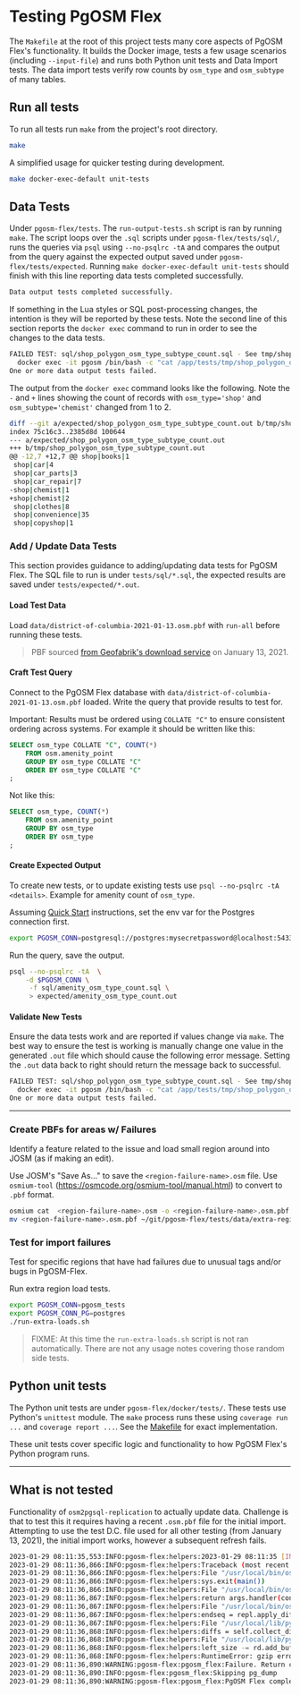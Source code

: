 # Testing PgOSM Flex

The `Makefile` at the root of this project tests many core aspects of
PgOSM Flex's functionality.  It builds the Docker image, tests a few usage
scenarios (including `--input-file`) and runs both Python unit tests
and Data Import tests.  The data import tests verify row counts by
`osm_type` and `osm_subtype` of many tables.


## Run all tests

To run all tests run `make` from the project's root directory.

```bash
make
```

A simplified usage for quicker testing during development.

```bash
make docker-exec-default unit-tests
```

## Data Tests

Under `pgosm-flex/tests`.  The `run-output-tests.sh` script is ran by
running `make`.  The script loops over the `.sql` scripts under
`pgosm-flex/tests/sql/`, runs the queries via `psql` using
`--no-psqlrc -tA` and compares the output from the query against the
expected output saved under `pgosm-flex/tests/expected`.
Running `make docker-exec-default unit-tests` should finish with this line
reporting data tests completed successfully.


```bash
Data output tests completed successfully.
```

If something in the Lua styles or SQL post-processing changes, the intention is
they will be reported by these tests.   Note the second line of this section
reports the `docker exec` command to run in order to see the changes to the
data tests.

```bash
FAILED TEST: sql/shop_polygon_osm_type_subtype_count.sql - See tmp/shop_polygon_osm_type_subtype_count.diff
  docker exec -it pgosm /bin/bash -c "cat /app/tests/tmp/shop_polygon_osm_type_subtype_count.diff " 
One or more data output tests failed.
```

The output from the `docker exec` command looks like the following.
Note the `-` and `+` lines showing the count of records with
`osm_type='shop'` and `osm_subtype='chemist'` changed from 1 to 2.


```bash
diff --git a/expected/shop_polygon_osm_type_subtype_count.out b/tmp/shop_polygon_osm_type_subtype_count.out
index 75c16c3..2385d8d 100644
--- a/expected/shop_polygon_osm_type_subtype_count.out
+++ b/tmp/shop_polygon_osm_type_subtype_count.out
@@ -12,7 +12,7 @@ shop|books|1
 shop|car|4
 shop|car_parts|3
 shop|car_repair|7
-shop|chemist|1
+shop|chemist|2
 shop|clothes|8
 shop|convenience|35
 shop|copyshop|1
```


### Add / Update Data Tests

This section provides guidance to adding/updating data tests for PgOSM Flex.
The SQL file to run is under `tests/sql/*.sql`, the expected results are saved
under `tests/expected/*.out`.


#### Load Test Data

Load `data/district-of-columbia-2021-01-13.osm.pbf` with `run-all`
before running these tests.


> PBF sourced [from Geofabrik's download service](https://download.geofabrik.de/) on January 13, 2021.

#### Craft Test Query

Connect to the PgOSM Flex database with `data/district-of-columbia-2021-01-13.osm.pbf`
loaded.  Write the query that provide results to test for.

Important:  Results must be ordered using `COLLATE "C"` to ensure consistent
ordering across systems.  For example it should be written like this:

```sql
SELECT osm_type COLLATE "C", COUNT(*)
    FROM osm.amenity_point
    GROUP BY osm_type COLLATE "C"
    ORDER BY osm_type COLLATE "C"
;
```

Not like this:

```sql
SELECT osm_type, COUNT(*)
    FROM osm.amenity_point
    GROUP BY osm_type
    ORDER BY osm_type
;
```



#### Create Expected Output


To create new tests, or to update existing tests use `psql --no-psqlrc -tA <details>`.
Example for amenity count of `osm_type`.

Assuming [Quick Start](quick-start.md) instructions, set the env var for the Postgres
connection first.

```bash
export PGOSM_CONN=postgresql://postgres:mysecretpassword@localhost:5433/pgosm
```

Run the query, save the output. 

```bash
psql --no-psqlrc -tA  \
    -d $PGOSM_CONN \
     -f sql/amenity_osm_type_count.sql \
     > expected/amenity_osm_type_count.out
```

#### Validate New Tests

Ensure the data tests work and are reported if values change via `make`.
The best way to ensure the test is working is manually change one value in the
generated `.out` file which should cause the following error message.
Setting the `.out` data back to right should return the message back to successful.

```bash
FAILED TEST: sql/shop_polygon_osm_type_subtype_count.sql - See tmp/shop_polygon_osm_type_subtype_count.diff
  docker exec -it pgosm /bin/bash -c "cat /app/tests/tmp/shop_polygon_osm_type_subtype_count.diff " 
One or more data output tests failed.
```



----

### Create PBFs for areas w/ Failures

Identify a feature related to the issue and load small region around
into JOSM (as if making an edit).

Use JOSM's "Save As..." to save the `<region-failure-name>.osm` file.
Use `osmium-tool` (https://osmcode.org/osmium-tool/manual.html)
to convert to `.pbf` format.

```bash
osmium cat  <region-failure-name>.osm -o <region-failure-name>.osm.pbf
mv <region-failure-name>.osm.pbf ~/git/pgosm-flex/tests/data/extra-regions/
``` 


### Test for import failures

Test for specific regions that have had failures due to unusual
tags and/or bugs in PgOSM-Flex.


Run extra region load tests.



```bash
export PGOSM_CONN=pgosm_tests
export PGOSM_CONN_PG=postgres
./run-extra-loads.sh
```

> FIXME: At this time the `run-extra-loads.sh` script is not ran automatically.  There are not any usage notes covering those random side tests.



## Python unit tests

The Python unit tests are under `pgosm-flex/docker/tests/`.  These tests use
Python's `unittest` module.  The `make` process runs these using
`coverage run ...` and `coverage report ...`.
See the [Makefile](https://github.com/rustprooflabs/pgosm-flex/blob/main/Makefile)
for exact implementation.

These unit tests cover specific logic and functionality to how PgOSM Flex's Python
program runs.

----


## What is not tested

Functionality of `osm2pgsql-replication` to actually update data.  Challenge
is that to test this it requires having a recent `.osm.pbf` file for the initial
import. Attempting to use the test D.C. file used for all other testing
(from January 13, 2021), the initial import works, however a subsequent
refresh fails.

```bash
2023-01-29 08:11:35,553:INFO:pgosm-flex:helpers:2023-01-29 08:11:35 [INFO]: Using replication service 'http://download.geofabrik.de/north-america/us/district-of-columbia-updates'. Current sequence 2856 (2021-01-13 14:42:03-07:00).
2023-01-29 08:11:36,866:INFO:pgosm-flex:helpers:Traceback (most recent call last):
2023-01-29 08:11:36,866:INFO:pgosm-flex:helpers:File "/usr/local/bin/osm2pgsql-replication", line 556, in <module>
2023-01-29 08:11:36,866:INFO:pgosm-flex:helpers:sys.exit(main())
2023-01-29 08:11:36,866:INFO:pgosm-flex:helpers:File "/usr/local/bin/osm2pgsql-replication", line 550, in main
2023-01-29 08:11:36,867:INFO:pgosm-flex:helpers:return args.handler(conn, args)
2023-01-29 08:11:36,867:INFO:pgosm-flex:helpers:File "/usr/local/bin/osm2pgsql-replication", line 402, in update
2023-01-29 08:11:36,867:INFO:pgosm-flex:helpers:endseq = repl.apply_diffs(outhandler, seq + 1,
2023-01-29 08:11:36,867:INFO:pgosm-flex:helpers:File "/usr/local/lib/python3.9/dist-packages/osmium/replication/server.py", line 177, in apply_diffs
2023-01-29 08:11:36,868:INFO:pgosm-flex:helpers:diffs = self.collect_diffs(start_id, max_size)
2023-01-29 08:11:36,868:INFO:pgosm-flex:helpers:File "/usr/local/lib/python3.9/dist-packages/osmium/replication/server.py", line 143, in collect_diffs
2023-01-29 08:11:36,868:INFO:pgosm-flex:helpers:left_size -= rd.add_buffer(diffdata, self.diff_type)
2023-01-29 08:11:36,868:INFO:pgosm-flex:helpers:RuntimeError: gzip error: inflate failed: incorrect header check
2023-01-29 08:11:36,890:WARNING:pgosm-flex:pgosm_flex:Failure. Return code: 1
2023-01-29 08:11:36,890:INFO:pgosm-flex:pgosm_flex:Skipping pg_dump
2023-01-29 08:11:36,890:WARNING:pgosm-flex:pgosm_flex:PgOSM Flex completed with errors. Details in output
```
